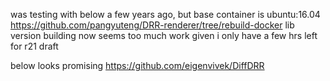 


was testing with below a few years ago, but base container is ubuntu:16.04
https://github.com/pangyuteng/DRR-renderer/tree/rebuild-docker
lib version building now seems too much work given i only have a few hrs left for r21 draft

below looks promising
https://github.com/eigenvivek/DiffDRR

